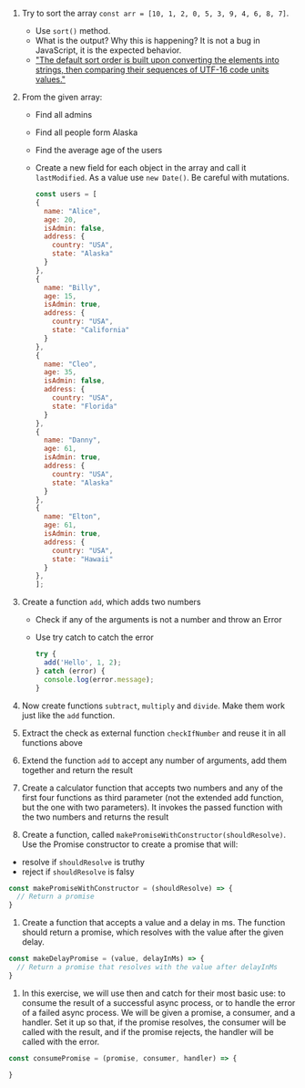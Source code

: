 1. Try to sort the array ```const arr = [10, 1, 2, 0, 5, 3, 9, 4, 6, 8, 7]```. 
    - Use ```sort()``` method.
    - What is the output? Why this is happening? It is not a bug in JavaScript, it is the expected behavior.
    - ["The default sort order is built upon converting the elements into strings, then comparing their sequences of UTF-16 code units values."](https://developer.mozilla.org/en-US/docs/Web/JavaScript/Reference/Global_Objects/Array/sort)
1. From the given array:
    - Find all admins
    - Find all people form Alaska
    - Find the average age of the users
    - Create a new field for each object in the array and call it `lastModified`. As a value use `new Date()`. Be careful with mutations.

      ```javascript
      const users = [
      {
        name: "Alice",
        age: 20,
        isAdmin: false,
        address: {
          country: "USA",
          state: "Alaska"
        }
      },
      {
        name: "Billy",
        age: 15,
        isAdmin: true,
        address: {
          country: "USA",
          state: "California"
        }
      },
      {
        name: "Cleo",
        age: 35,
        isAdmin: false,
        address: {
          country: "USA",
          state: "Florida"
        }
      },
      {
        name: "Danny",
        age: 61,
        isAdmin: true,
        address: {
          country: "USA",
          state: "Alaska"
        }
      },
      {
        name: "Elton",
        age: 61,
        isAdmin: true,
        address: {
          country: "USA",
          state: "Hawaii"
        }
      },
      ];
      ```
1. Create a function `add`, which adds two numbers

   - Check if any of the arguments is not a number and throw an Error

   - Use try catch to catch the error

     ```js
     try {
       add('Hello', 1, 2);
     } catch (error) {
       console.log(error.message);
     }
     ```

1. Now create functions `subtract`, `multiply` and `divide`. Make them work just like the `add` function.


1. Extract the check as external function `checkIfNumber` and reuse it in all functions above

1. Extend the function `add` to accept any number of arguments, add them together and return the result

1. Create a calculator function that accepts two numbers and any of the first four functions as third parameter (not the extended add function, but the one with two parameters). It invokes the passed function with the two numbers and returns the result

1. Create a function, called `makePromiseWithConstructor(shouldResolve)`. Use the Promise constructor to create a promise that will:
  - resolve if `shouldResolve` is truthy
  - reject if `shouldResolve` is falsy

```javascript
const makePromiseWithConstructor = (shouldResolve) => {
  // Return a promise
}
```
1. Create a function that accepts a value and a delay in ms. The function should return a promise, which resolves with the value after the given delay.
```javascript
const makeDelayPromise = (value, delayInMs) => {
  // Return a promise that resolves with the value after delayInMs
}
```
1. In this exercise, we will use then and catch for their most basic use: to consume the result of a successful async process, or to handle the error of a failed async process. We will be given a promise, a consumer, and a handler. Set it up so that, if the promise resolves, the consumer will be called with the result, and if the promise rejects, the handler will be called with the error.

```javascript
const consumePromise = (promise, consumer, handler) => {

}
```
